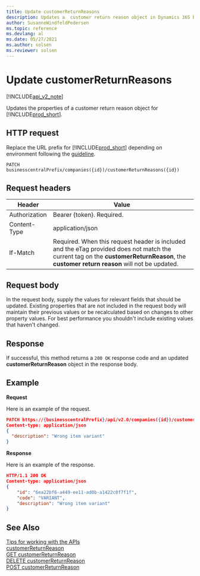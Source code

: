 ```yaml
---
title: Update customerReturnReasons
description: Updates a  customer return reason object in Dynamics 365 Business Central.
author: SusanneWindfeldPedersen
ms.topic: reference
ms.devlang: al
ms.date: 05/27/2021
ms.author: solsen
ms.reviewer: solsen
---
```


<!-- NOTE: This article is an auto-generated stub from the metadata file. -->
<!-- The sections marked with an EDIT_IS_REQUIRED require manual editing. -->
# Update customerReturnReasons

[!INCLUDE[api_v2_note](../../../includes/api_v2_note.md)]

Updates the properties of a customer return reason object for [!INCLUDE[prod_short](../../../includes/prod_short.md)].

## HTTP request

Replace the URL prefix for [!INCLUDE[prod_short](../../../includes/prod_short.md)] depending on environment following the [guideline](../../v2.0/endpoints-apis-for-dynamics.md).

```
PATCH businesscentralPrefix/companies({id})/customerReturnReasons({id})
```

## Request headers

|Header|Value|
|------|-----|
|Authorization  |Bearer {token}. Required. |
|Content-Type  |application/json|
|If-Match      |Required. When this request header is included and the eTag provided does not match the current tag on the **customerReturnReason**, the **customer return reason** will not be updated. |

## Request body

In the request body, supply the values for relevant fields that should be updated. Existing properties that are not included in the request body will maintain their previous values or be recalculated based on changes to other property values. For best performance you shouldn't include existing values that haven't changed.

## Response

If successful, this method returns a ```200 OK``` response code and an updated **customerReturnReason** object in the response body.

## Example

**Request**

Here is an example of the request.

```json
PATCH https://{businesscentralPrefix}/api/v2.0/companies({id})/customerReturnReasons({id})
Content-type: application/json
{
  "description": "Wrong item variant"
}
```

**Response**

Here is an example of the response.

```json
HTTP/1.1 200 OK
Content-type: application/json
{
    "id": "6ea22bf6-a449-ee11-ad0b-a1422c0f7f1f",
    "code": "VARIANT",
    "description": "Wrong item variant"
}
```

## See Also

[Tips for working with the APIs](/dynamics365/business-central/dev-itpro/developer/devenv-connect-apps-tips)  
[customerReturnReason](../resources/dynamics_customerReturnReason.md)  
[GET customerReturnReason](dynamics_customerreturnreason_get.md)  
[DELETE customerReturnReason](dynamics_customerreturnreason_delete.md)  
[POST customerReturnReason](dynamics_customerreturnreason_create.md)  
